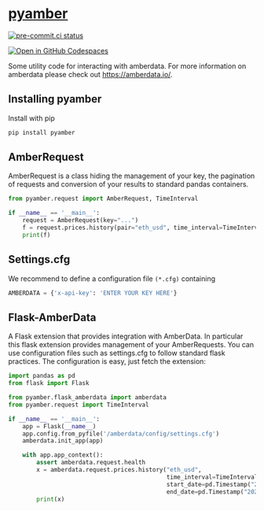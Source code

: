 # [pyamber](https://tschm.github.io/amberdata/book)

[![pre-commit.ci status](https://results.pre-commit.ci/badge/github/tschm/amberdata/main.svg)](https://results.pre-commit.ci/latest/github/tschm/amberdata/main)

[![Open in GitHub Codespaces](https://github.com/codespaces/badge.svg)](https://codespaces.new/tschm/pyamber)

Some utility code for interacting with amberdata.
For more information on amberdata please check out
<https://amberdata.io/>.

## Installing pyamber

Install with pip

```bash
pip install pyamber
```

## AmberRequest

AmberRequest is a class hiding the management of your key, the pagination of
requests and conversion of your results to standard pandas containers.

```python
from pyamber.request import AmberRequest, TimeInterval

if __name__ == '__main__':
    request = AmberRequest(key="...")
    f = request.prices.history(pair="eth_usd", time_interval=TimeInterval.HOURS)
    print(f)

```

## Settings.cfg

We recommend to define a configuration file `(*.cfg)` containing

```python
AMBERDATA = {'x-api-key': 'ENTER YOUR KEY HERE'}
```

## Flask-AmberData

A Flask extension that provides integration with AmberData. In particular this
flask extension provides management of your AmberRequests.
You can use configuration files such as settings.cfg to follow standard
flask practices. The configuration is easy, just fetch the extension:

```python
import pandas as pd
from flask import Flask

from pyamber.flask_amberdata import amberdata
from pyamber.request import TimeInterval

if __name__ == '__main__':
    app = Flask(__name__)
    app.config.from_pyfile('/amberdata/config/settings.cfg')
    amberdata.init_app(app)

    with app.app_context():
        assert amberdata.request.health
        x = amberdata.request.prices.history("eth_usd",
                                             time_interval=TimeInterval.DAYS,
                                             start_date=pd.Timestamp("2020-01-12"),
                                             end_date=pd.Timestamp("2020-01-16"))
        print(x)
```
